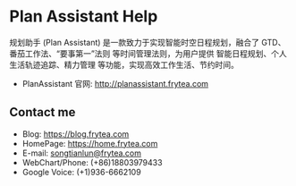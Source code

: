 # Plan Assistant Help

规划助手 (Plan Assistant) 是一款致力于实现智能时空日程规划，融合了 GTD、番茄工作法、“要事第一”法则 等时间管理法则，为用户提供 智能日程规划、个人生活轨迹追踪、精力管理 等功能，实现高效工作生活、节约时间。

- PlanAssistant 官网: <http://planassistant.frytea.com>

## Contact me

  - Blog: <https://blog.frytea.com>
  - HomePage: <https://home.frytea.com>
  - E-mail: <songtianlun@frytea.com>
  - WebChart/Phone: (+86)18803979433
  - Google Voice: (+1)936-6662109
